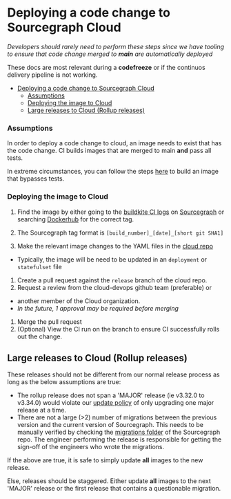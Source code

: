 # Deploying a code change to Sourcegraph Cloud

_Developers should rarely need to perform these steps since
we have tooling to ensure that code change merged to **main**
are automatically deployed_

These docs are most relevant during a **codefreeze** or if the continuos delivery
pipeline is not working.

- [Deploying a code change to Sourcegraph Cloud](#deploying-a-code-change-to-sourcegraph-cloud)
  - [Assumptions](#assumptions)
  - [Deploying the image to Cloud](#deploying-the-image-to-cloud)
  - [Large releases to Cloud (Rollup releases)](#large-releases-to-cloud-rollup-releases)

### Assumptions

In order to deploy a code change to cloud, an image needs to exist
that has the code change. CI builds images that are merged to main
**and** pass all tests.

In extreme circumstances, you can follow the steps [here](../../process/deployments/testing.md#building-docker-images-for-a-specific-branch)
to build an image that bypasses tests.

### Deploying the image to Cloud

1. Find the image by either going to the [buildkite CI logs](https://buildkite.com/sourcegraph/sourcegraph) on [Sourcegraph](https://github.com/sourcegraph/sourcegraph) or searching [Dockerhub](https://hub.docker.com/u/sourcegraph) for the correct tag.
1. The Sourcegraph tag format is `[build_number]_[date]_[short git SHA1]`

1. Make the relevant image changes to the YAML files in the [cloud repo](https://github.com/sourcegraph/deploy-sourcegraph-dot-com)

- Typically, the image will be need to be updated in an `deployment` or `statefulset` file

1. Create a pull request against the `release` branch of the cloud repo.
1. Request a review from the cloud-devops github team (preferable) or

- another member of the Cloud organization.
- _In the future, 1 approval may be required before merging_

1. Merge the pull request
1. (Optional) View the CI run on the branch to ensure CI successfully rolls out the change.

## Large releases to Cloud (Rollup releases)

These releases should not be different from our normal release process as long as
the below assumptions are true:

- The rollup release does not span a 'MAJOR' release (ie v3.32.0 to v3.34.0) would violate
  our [update policy](https://docs.sourcegraph.com/admin/updates#update-policy) of only
  upgrading one major release at a time.
- There are not a large (>2) number of migrations between the previous version and the
  current version of Sourcegraph. This needs to be manually verified by checking the
  [migrations folder](https://github.com/sourcegraph/sourcegraph/tree/main/migrations) of the Sourcegraph repo. The engineer
  performing the release is responsible for getting the sign-off of the engineers who wrote the migrations.

If the above are true, it is safe to simply update **all** images to the new
release.

Else, releases should be staggered. Either update **all** images to the next 'MAJOR'
release or the first release that contains a questionable migration.

